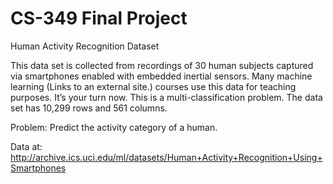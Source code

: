 # CS-349 Final Project

Human Activity Recognition Dataset

This data set is collected from recordings of 30 human subjects captured via smartphones enabled with embedded inertial sensors. Many machine learning (Links to an external site.) courses use this data for teaching purposes. It’s your turn now. This is a multi-classification problem. The data set has 10,299 rows and 561 columns.

Problem: Predict the activity category of a human.

Data at: http://archive.ics.uci.edu/ml/datasets/Human+Activity+Recognition+Using+Smartphones